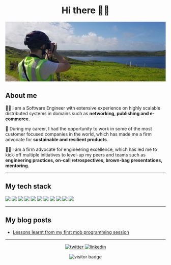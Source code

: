 <h1 align="center">Hi there 👋🤠</h1>

![Header](resources/header.png)

## About me
👨‍💻 I am a Software Engineer with extensive experience on highly scalable distributed systems in domains such as **networking, publishing and e-commerce**.

🦾 During my career, I had the opportunity to work in some of the most customer focused companies in the world, which has made me a firm advocate for **sustainable and resilient products**.

👨‍🏫 I am a firm advocate for engineering excellence, which has led me to kick-off multiple initiatives to level-up my peers and teams such as **engineering practices, on-call retrospectives, brown-bag presentations, mentoring**.

---

## My tech stack
![](https://img.shields.io/badge/OS-Linux-informational?style=for-the-badge&logo=Linux&logoColor=white&color=2bbc8a)
![](https://img.shields.io/badge/OS-Windows-informational?style=for-the-badge&logo=Windows&logoColor=white&color=2bbc8a)
![](https://img.shields.io/badge/Programming-CSharp-informational?style=for-the-badge&logo=C%20Sharp&logoColor=white&color=2bbc8a)
![](https://img.shields.io/badge/Programming-Java-informational?style=for-the-badge&logo=Java&logoColor=white&color=2bbc8a)
![](https://img.shields.io/badge/Programming-Python-informational?style=for-the-badge&logo=Python&logoColor=white&color=2bbc8a)
![](https://img.shields.io/badge/Programming-Javascript-informational?style=for-the-badge&logo=Javascript&logoColor=white&color=2bbc8a)
![](https://img.shields.io/badge/Cloud-Azure-informational?style=for-the-badge&logo=Microsoft%20Azure&logoColor=white&color=2bbc8a)
![](https://img.shields.io/badge/Cloud-AWS-informational?style=for-the-badge&logo=Amazon%20AWS&logoColor=white&color=2bbc8a)
![](https://img.shields.io/badge/DevOps-Jenkins-informational?style=for-the-badge&logo=Jenkins&logoColor=white&color=2bbc8a)
![](https://img.shields.io/badge/DevOps-GitHub%20Actions-informational?style=for-the-badge&logo=GitHub&logoColor=white&color=2bbc8a)
![](https://img.shields.io/badge/Monitoring-NewRelic-informational?style=for-the-badge&logo=New%20Relic&logoColor=white&color=2bbc8a)


---

## My blog posts
- [Lessons learnt from my first mob programming session](https://dev.to/albertowar/lessons-learnt-from-my-first-mob-programming-session-5hjf)
---


<p align="center">
    <a href="https://twitter.com/Alb_Erc">
        <img src="https://img.shields.io/badge/twitter-%231DA1F2.svg?&style=for-the-badge&logo=twitter&logoColor=white&link=https://twitter.com/Alb_Erc" alt="twitter" >
    </a>
    <a href="https://www.linkedin.com/in/albertowar/">
        <img src="https://img.shields.io/badge/linkedin-%230077B5.svg?&style=for-the-badge&logo=linkedin&logoColor=white" alt="linkedin" />
    </a>
</p>

<p align="center">
    <img src="https://visitor-badge.glitch.me/badge?page_id=albertowar.albertowar" alt="visitor badge"/>
</p>